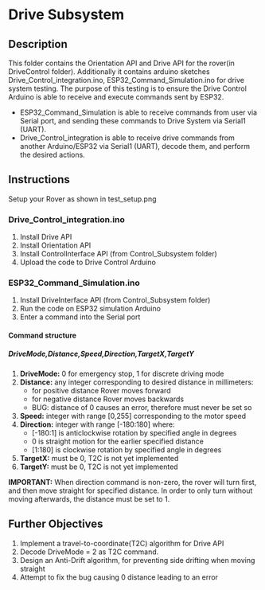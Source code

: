# Drive Subsystem
## Description
This folder contains the Orientation API and Drive API for the rover(in DriveControl folder). Additionally it contains arduino sketches Drive_Control_integration.ino, ESP32_Command_Simulation.ino for drive system testing.
The purpose of this testing is to ensure the Drive Control Arduino is able to receive and execute commands sent by ESP32.

* ESP32_Command_Simulation is able to receive commands from user via Serial port, and sending these commands to Drive System via Serial1 (UART).
* Drive_Control_integration is able to receive drive commands from another Arduino/ESP32 via Serial1 (UART), decode them, and perform the desired actions.

## Instructions
Setup your Rover as shown in test_setup.png

### Drive_Control_integration.ino
1. Install Drive API
2. Install Orientation API
3. Install ControlInterface API (from Control_Subsystem folder)
4. Upload the code to Drive Control Arduino

### ESP32_Command_Simulation.ino
1. Install DriveInterface API (from Control_Subsystem folder)
2. Run the code on ESP32 simulation Arduino
3. Enter a command into the Serial port

#### Command structure
##### DriveMode,Distance,Speed,Direction,TargetX,TargetY
1. **DriveMode:** 0 for emergency stop, 1 for discrete driving mode
2. **Distance:** any integer corresponding to desired distance in millimeters:
    - for positive distance Rover moves forward
    - for negative distance Rover moves backwards
    - BUG: distance of 0 causes an error, therefore must never be set so 
3. **Speed:** integer with range [0,255] corresponding to the motor speed
4. **Direction:** integer with range [-180:180] where:
    - [-180:1] is anticlockwise rotation by specified angle in degrees
    - 0 is straight motion for the earlier specified distance
    - [1:180] is clockwise rotation by specified angle in degrees
5. **TargetX:** must be 0, T2C is not yet implemented
6. **TargetY:** must be 0, T2C is not yet implemented

**IMPORTANT:** When direction command is non-zero, the rover will turn first, and then move straight for specified distance. In order to only turn without moving afterwards, the distance must be set to 1.

## Further Objectives
1. Implement a travel-to-coordinate(T2C) algorithm for Drive API
2. Decode DriveMode = 2 as T2C command.
3. Design an Anti-Drift algorithm, for preventing side drifting when moving straight
4. Attempt to fix the bug causing 0 distance leading to an error
